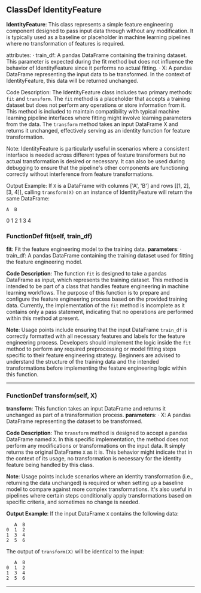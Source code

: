 ## ClassDef IdentityFeature
**IdentityFeature**: This class represents a simple feature engineering component designed to pass input data through without any modification. It is typically used as a baseline or placeholder in machine learning pipelines where no transformation of features is required.

attributes:
· train_df: A pandas DataFrame containing the training dataset. This parameter is expected during the fit method but does not influence the behavior of IdentityFeature since it performs no actual fitting.
· X: A pandas DataFrame representing the input data to be transformed. In the context of IdentityFeature, this data will be returned unchanged.

Code Description: The IdentityFeature class includes two primary methods: `fit` and `transform`. The `fit` method is a placeholder that accepts a training dataset but does not perform any operations or store information from it. This method is included to maintain compatibility with typical machine learning pipeline interfaces where fitting might involve learning parameters from the data. The `transform` method takes an input DataFrame X and returns it unchanged, effectively serving as an identity function for feature transformation.

Note: IdentityFeature is particularly useful in scenarios where a consistent interface is needed across different types of feature transformers but no actual transformation is desired or necessary. It can also be used during debugging to ensure that the pipeline's other components are functioning correctly without interference from feature transformations.

Output Example: If `X` is a DataFrame with columns ['A', 'B'] and rows [[1, 2], [3, 4]], calling `transform(X)` on an instance of IdentityFeature will return the same DataFrame:

    A  B
0   1  2
1   3  4
### FunctionDef fit(self, train_df)
**fit**: Fit the feature engineering model to the training data.
**parameters**:
· train_df: A pandas DataFrame containing the training dataset used for fitting the feature engineering model.

**Code Description**: The function `fit` is designed to take a pandas DataFrame as input, which represents the training dataset. This method is intended to be part of a class that handles feature engineering in machine learning workflows. The purpose of this function is to prepare and configure the feature engineering process based on the provided training data. Currently, the implementation of the `fit` method is incomplete as it contains only a pass statement, indicating that no operations are performed within this method at present.

**Note**: Usage points include ensuring that the input DataFrame `train_df` is correctly formatted with all necessary features and labels for the feature engineering process. Developers should implement the logic inside the `fit` method to perform any required preprocessing or model fitting steps specific to their feature engineering strategy. Beginners are advised to understand the structure of the training data and the intended transformations before implementing the feature engineering logic within this function.
***
### FunctionDef transform(self, X)
**transform**: This function takes an input DataFrame and returns it unchanged as part of a transformation process.
**parameters**:
· X: A pandas DataFrame representing the dataset to be transformed.

**Code Description**: The `transform` method is designed to accept a pandas DataFrame named `X`. In this specific implementation, the method does not perform any modifications or transformations on the input data. It simply returns the original DataFrame `X` as it is. This behavior might indicate that in the context of its usage, no transformation is necessary for the identity feature being handled by this class.

**Note**: Usage points include scenarios where an identity transformation (i.e., returning the data unchanged) is required or when setting up a baseline model to compare against more complex transformations. It's also useful in pipelines where certain steps conditionally apply transformations based on specific criteria, and sometimes no change is needed.

**Output Example**: If the input DataFrame `X` contains the following data:
```
   A  B
0  1  2
1  3  4
2  5  6
```

The output of `transform(X)` will be identical to the input:
```
   A  B
0  1  2
1  3  4
2  5  6
```
***
